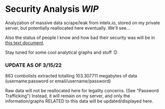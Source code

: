 # Security Analysis *WIP*
Analyzation of massive data scrape/leak from intelx.io, stored on my private server, but potentially reallocated here eventually. We'll see...

Also the status of people I know and how bad their security was will be in [this text document](https://github.com/2lag/Security-Analysis/blob/main/viewers.txt).

Stay tuned for some cool analytical graphs and stuff :D


### UPDATE AS OF 3/15/22
863 combolists extracted totalling 103.307711 megabytes of data (username:password or email/username/password)

Raw data will not be reallocated here for legality concerns. (See "Password Trafficking")
Instead, it will remain on my server, and only the information/graphs RELATED to this data will be updated/displayed here.

